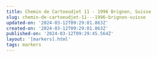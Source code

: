 ```yaml
---
title: Chemin de Cartoeudjet 11 - 1996 Brignon, Suisse
slug: chemin-de-cartoeudjet-11---1996-brignon-suisse
updated-on: '2024-03-12T09:29:01.863Z'
created-on: '2024-03-12T09:29:01.863Z'
published-on: '2024-03-12T09:29:45.564Z'
layout: '[markers].html'
tags: markers
---
```



